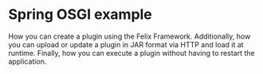 # Spring OSGI example

How you can create a plugin using the Felix Framework. Additionally, how you can upload or update a plugin in JAR format via HTTP and load it at runtime. Finally, how you  can execute a plugin without having to restart the application.
